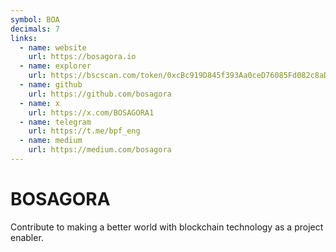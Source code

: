 ```yaml
---
symbol: BOA
decimals: 7
links:
  - name: website
    url: https://bosagora.io
  - name: explorer
    url: https://bscscan.com/token/0xcBc919D845f393Aa0ceD76085Fd082c8aDcE00be
  - name: github
    url: https://github.com/bosagora
  - name: x
    url: https://x.com/BOSAGORA1
  - name: telegram
    url: https://t.me/bpf_eng
  - name: medium
    url: https://medium.com/bosagora
---
```


# BOSAGORA

Contribute to making a better world with blockchain technology as a project enabler.
